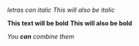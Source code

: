 *letras con italic*
_This will also be italic_

**This text will be bold**
__This will also be bold__

_You **can** combine them_
